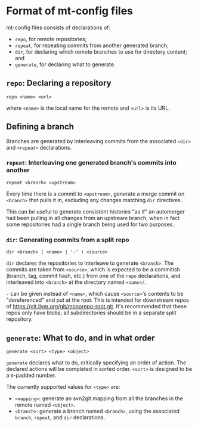 # Format of mt-config files

mt-config files consists of declarations of:

- `repo`, for remote repositories;
- `repeat`, for repeating commits from another generated branch;
- `dir`, for declaring which remote branches to use for directory content; and
- `generate`, for declaring what to generate.

## `repo`: Declaring a repository

```
repo <name> <url>
```

where `<name>` is the local name for the remote and `<url>` is its URL.

## Defining a branch

Branches are generated by interleaving commits from the associated `<dir>` and
`<repeat>` declarations.

### `repeat`: Interleaving one generated branch's commits into another

```
repeat <branch> <upstream>
```

Every time there is a commit to `<upstream>`, generate a merge commit on
`<branch>` that pulls it in, excluding any changes matching `dir` directives.

This can be useful to generate consistent histories "as if" an automerger had
been pulling in all changes from an upstream branch, when in fact some
repositories had a single branch being used for two purposes.

### `dir`: Generating commits from a split repo

```
dir <branch> ( <name> | '-' ) <source>
```

`dir` declares the repositories to interleave to generate `<branch>`.  The
commits are taken from `<source>`, which is expected to be a commitish (branch,
tag, commit hash, etc.) from one of the `repo` declarations, and interleaved into `<branch>` at the directory named `<name>/`.

`-` can be given instead of `<name>`, which cause `<source>`'s contents to be
"dereferenced" and put at the root.  This is intended for downstream repos of
<https://git.llvm.org/git/monorepo-root.git>.  It's recommended that these
repos only have blobs; all subdirectories should be in a separate split
repository.

## `generate`: What to do, and in what order

```
generate <sort> <type> <object>
```

`generate` declares what to do, critically specifying an order of action.  The
declared actions will be completed in sorted order.  `<sort>` is designed to be
a `0`-padded number.

The currently supported values for `<type>` are:

- `<mapping>`: generate an svn2git mapping from all the branches in the remote
  named `<object>`.
- `<branch>`: generate a branch named `<branch>`, using the associated
  `branch`, `repeat`, and `dir` declarations.
